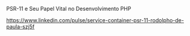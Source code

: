 PSR-11 e Seu Papel Vital no Desenvolvimento PHP

https://www.linkedin.com/pulse/service-container-psr-11-rodolpho-de-paula-szj5f
